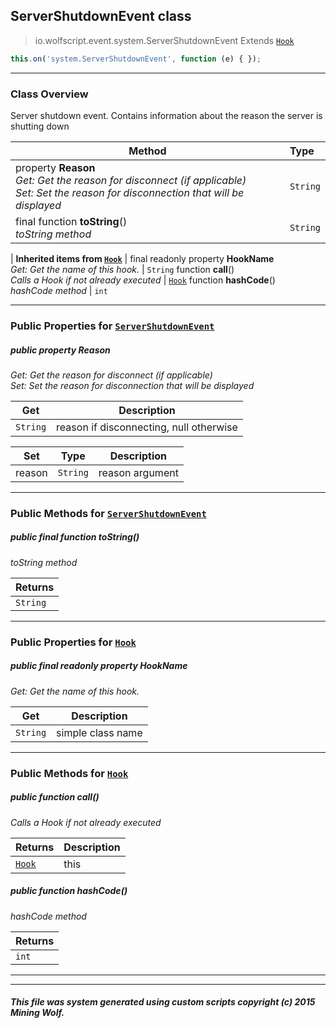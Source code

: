 ## ServerShutdownEvent __class__

>io.wolfscript.event.system.ServerShutdownEvent
>Extends [`Hook`](../Hook.md)
``` javascript
this.on('system.ServerShutdownEvent', function (e) { });
```


---

### Class Overview

Server shutdown event. Contains information about the reason the server is shutting down

Method | Type   
--- | :--- 
  property __Reason__ <br> _Get: Get the reason for disconnect (if applicable)<br>Set: Set the reason for disconnection that will be displayed_ | `String`
final function __toString__() <br> _toString method_ | `String`
 |
__Inherited items from [`Hook`](../Hook.md)__ |
final readonly property __HookName__ <br> _Get: Get the name of this hook._ | `String`
 function __call__() <br> _Calls a Hook if not already executed_ | [`Hook`](../Hook.md)
 function __hashCode__() <br> _hashCode method_ | `int`





---


### Public Properties for [`ServerShutdownEvent`](ServerShutdownEvent.md)

##### <a id='reason'></a>public   property __Reason__

_Get: Get the reason for disconnect (if applicable)<br>Set: Set the reason for disconnection that will be displayed_

Get | Description
--- | --- 
`String` | reason if disconnecting, null otherwise

Set | Type | Description  
--- | --- | --- 
reason | `String` | reason argument


---

### Public Methods for [`ServerShutdownEvent`](ServerShutdownEvent.md)

##### <a id='tostring'></a>public final function __toString__()

_toString method_

Returns | 
--- | 
`String` |


---

### Public Properties for [`Hook`](../Hook.md)

##### <a id='hookname'></a>public final readonly property __HookName__

_Get: Get the name of this hook._

Get | Description
--- | --- 
`String` | simple class name



---

### Public Methods for [`Hook`](../Hook.md)

##### <a id='call'></a>public  function __call__()

_Calls a Hook if not already executed_

Returns | Description
--- | --- 
[`Hook`](../Hook.md) | this


##### <a id='hashcode'></a>public  function __hashCode__()

_hashCode method_

Returns | 
--- | 
`int` |


---


---


##### This file was system generated using custom scripts copyright (c) 2015 Mining Wolf.
	

